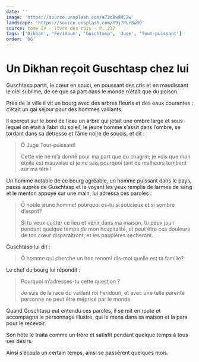 ```yaml
---
date: ''
image: 'https://source.unsplash.com/a72o8w9HC2w'
landscape: 'https://source.unsplash.com/Y9j7PLr8w90'
source: tome IV - livre des rois - P. 237
tags: ['Dikhan', 'Feridoun', 'Guschtasp', 'Juge', 'Tout-puissant']
order: '06'
---
```


# Un Dikhan reçoit Guschtasp chez lui

Guschtasp partit, le cœur en souci, en poussant des cris et en maudissant le ciel sublime, de ce que sa part dans le monde n’était que du poison.

Près de la ville il vit un bourg avec des arbres fleuris et des eaux courantes : c’était un gai séjour pour des hommes vaillants.

Il aperçut sur le bord de l’eau un arbre qui jetait une ombre large et sous lequel on était à l’abri du soleil; le jeune homme s’assit dans l’ombre, se tordant dans sa détresse et l’âme noire de soucis, et dit :

> Ô Juge Tout-puissant!
>
> Cette vie ne m’a donné́ pour ma part que du chagrin; je vois que mon étoile est mauvaise et je ne sais pourquoi tant de malheurs tombent sur ma tête !

Un homme notable de ce bourg agréable, un homme puissant dans le pays, passa auprès de Guschtasp et le voyant les yeux remplis de larmes de sang et le menton appuyé sur une main, lui adressa ces paroles :

> Ô noble jeune homme! pourquoi es-tu si soucieux et si sombre d’esprit?
>
> Si tu veux quitter ce lieu et venir dans ma maison, tu peux jouir pendant quelque temps de mon hospitalité́, et peut être ces douleurs de ton cœur disparaitront, et les paupières sècheront.

Guschtasp lui dit :

> Ô homme qui cherche un hon renom! dis-moi quelle est ta famille?

Le chef du bourg lui répondit :

> Pourquoi m’adresses-tu cette question ?
>
> Je suis de la race du vaillant roi Feridoun, et avec une telle parenté personne ne peut être méprisé par le monde.

Quand Guschtasp eut entendu ces paroles, il se mit en route et accompagna le personnage illustre, qui le mena dans sa maison et la para pour le recevoir.

Son hôte le traita comme un frère et satisfit pendant quelque temps à tous ses désirs.

Ainsi s’écoula un certain temps, ainsi se passèrent quelques mois.
